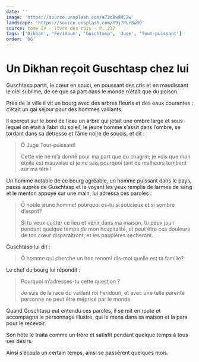 ```yaml
---
date: ''
image: 'https://source.unsplash.com/a72o8w9HC2w'
landscape: 'https://source.unsplash.com/Y9j7PLr8w90'
source: tome IV - livre des rois - P. 237
tags: ['Dikhan', 'Feridoun', 'Guschtasp', 'Juge', 'Tout-puissant']
order: '06'
---
```


# Un Dikhan reçoit Guschtasp chez lui

Guschtasp partit, le cœur en souci, en poussant des cris et en maudissant le ciel sublime, de ce que sa part dans le monde n’était que du poison.

Près de la ville il vit un bourg avec des arbres fleuris et des eaux courantes : c’était un gai séjour pour des hommes vaillants.

Il aperçut sur le bord de l’eau un arbre qui jetait une ombre large et sous lequel on était à l’abri du soleil; le jeune homme s’assit dans l’ombre, se tordant dans sa détresse et l’âme noire de soucis, et dit :

> Ô Juge Tout-puissant!
>
> Cette vie ne m’a donné́ pour ma part que du chagrin; je vois que mon étoile est mauvaise et je ne sais pourquoi tant de malheurs tombent sur ma tête !

Un homme notable de ce bourg agréable, un homme puissant dans le pays, passa auprès de Guschtasp et le voyant les yeux remplis de larmes de sang et le menton appuyé sur une main, lui adressa ces paroles :

> Ô noble jeune homme! pourquoi es-tu si soucieux et si sombre d’esprit?
>
> Si tu veux quitter ce lieu et venir dans ma maison, tu peux jouir pendant quelque temps de mon hospitalité́, et peut être ces douleurs de ton cœur disparaitront, et les paupières sècheront.

Guschtasp lui dit :

> Ô homme qui cherche un hon renom! dis-moi quelle est ta famille?

Le chef du bourg lui répondit :

> Pourquoi m’adresses-tu cette question ?
>
> Je suis de la race du vaillant roi Feridoun, et avec une telle parenté personne ne peut être méprisé par le monde.

Quand Guschtasp eut entendu ces paroles, il se mit en route et accompagna le personnage illustre, qui le mena dans sa maison et la para pour le recevoir.

Son hôte le traita comme un frère et satisfit pendant quelque temps à tous ses désirs.

Ainsi s’écoula un certain temps, ainsi se passèrent quelques mois.
